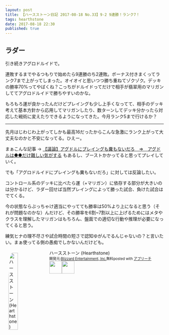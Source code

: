 ```yaml
---
layout: post
title: 【ハースストーン日記 2017-08-18 No.33】9-2 9連勝！ランク7！
tags: hearthstone
date: 2017-08-18 22:30
published: true
---
```


## ラダー
引き続きアグロドルイドで。

連敗するまでやるつもりで始めたら9連勝のち2連敗。ボーナス付きまくってランク7まで上がってしまった。オイオイと思いつつ勝ち重ねてゾクゾク。デッキの勝率70%ってやばくね？こっちがドルイドってだけで相手が翡翠用のマリガンしててアグロドルイドで勝ちやすいのかな。

もろもろ運が良かったんだけどプレイングも少し上手くなってて、相手のデッキ考えて基本方針から応用してマリガンしたり、数ターンしてデッキ分かったら対応した戦術に変えたりできるようになってきた。今月ランク5まで行けるか？

---

先月はじわじわ上がってしかも最高16だったからこんな急激にランク上がって大丈夫なのかと不安になってる。ひえー。

まぁこんな記事 → <a href="https://xn--zcka9bza7pybd5118hco4a.com/5887" target="_blank">【議論】アグドルにプレイングも糞もないだろ　⇒　アグドルは●●だけ難しい気がする</a> もあるし、ブーストかかってると思ってプレイしていく。

でも「アグロドルイドにプレイングも糞もないだろ」に対しては反論したい。

コントロール系のデッキに比べたら運（+マリガン）に依存する部分が大きいのは分かるけど、ラダー回せば当然プレイングによって勝った試合、負けた試合はでてくる。

今の状態ならぶっちゃけ適当にやってても勝率は50%より上になると思う（それが問題なのかな）んだけど、その勝率を6割~7割以上に上げるためにはメタやクラスを理解したマリガンはもちろん、盤面での適切な行動や推理が必要になってくると思う。

練気ヒナの理不尽さや試合時間の短さで認知ゆがんでるんじゃないの？と言いたい。まぁ使ってる側の愚痴でしかないんだけども。


<div id="appreach-box" style="text-align:left;"><img id="appreach-image" src="https://lh6.ggpht.com/J-_wYHXVmR86Mvq6KNHiSvR0T3WH4wHgVC0OLQEIa1FHVbXARD0zafLA8JEUjo-CqDw=w170" alt="ハースストーン (Hearthstone)" style="float:left; margin:10px; width:25%; max-width:120px; border-radius:10%;"><div class="appreach-info" style="margin: 10px;"><div id="appreach-appname">ハースストーン (Hearthstone)</div><div id="appreach-developer" style="font-size:80%; display:inline-block; _display:inline;">開発元:<a id="appreach-developerurl" href="https://itunes.apple.com/jp/developer/blizzard-entertainment-inc/id306862900?uo=4" target="_blank" rel="nofollow">Blizzard Entertainment, Inc.</a></div><div id="appreach-price" style="font-size:80%; display:inline-block; _display:inline;">無料</div><div class="appreach-powered" style="font-size:80%; display:inline-block; _display:inline;">posted with <a href="http://mama-hack.com/app-reach/" title="アプリーチ" target="_blank" rel="nofollow">アプリーチ</a></div><div class="appreach-links" style="float: left;"><div id="appreach-itunes-link" style="display: inline-block; _display: inline;"><a id="appreach-itunes" href="https://itunes.apple.com/jp/app/%E3%83%8F%E3%83%BC%E3%82%B9%E3%82%B9%E3%83%88%E3%83%BC%E3%83%B3-hearthstone/id625257520?mt=8&amp;uo=4&amp;at=10l4wP" target="_blank" rel="nofollow"><img src="https://nabettu.github.io/appreach/img/itune_ja.svg" style="height:40px;"></a></div><div id="appreach-gplay-link" style="display:inline-block; _display:inline;"><a id="appreach-gplay" href="https://play.google.com/store/apps/details?id=com.blizzard.wtcg.hearthstone" target="_blank" rel="nofollow"><img src="https://nabettu.github.io/appreach/img/gplay_ja.png" style="height:40px;"></a></div></div></div><div class="appreach-footer" style="margin-bottom:10px; clear: left;"></div></div>